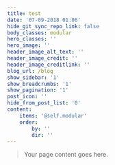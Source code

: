 ```yaml
---
title: test
date: '07-09-2018 01:06'
hide_git_sync_repo_link: false
body_classes: modular
hero_classes: ''
hero_image: ''
header_image_alt_text: ''
header_image_credit: ''
header_image_creditlink: ''
blog_url: /blog
show_sidebar: '1'
show_breadcrumbs: '1'
show_pagination: '1'
post_icon: ''
hide_from_post_list: '0'
content:
    items: '@self.modular'
    order:
        by: ''
        dir: ''
---
```


> Your page content goes here.
